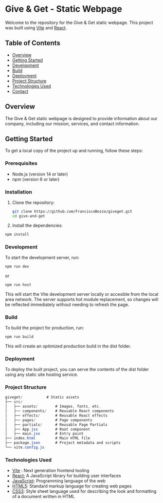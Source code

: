 # Give & Get - Static Webpage

Welcome to the repository for the Give & Get static webpage. This project was built using [Vite](https://vitejs.dev/) and [React](https://reactjs.org/).

## Table of Contents

- [Overview](#overview)
- [Getting Started](#getting-started)
- [Development](#development)
- [Build](#build)
- [Deployment](#deployment)
- [Project Structure](#project-structure)
- [Technologies Used](#technologies-used)
- [Contact](#contact)

## Overview

The Give & Get static webpage is designed to provide information about our company, including our mission, services, and contact information.

## Getting Started

To get a local copy of the project up and running, follow these steps:

### Prerequisites

- Node.js (version 14 or later)
- npm (version 6 or later)

### Installation

1. Clone the repository:

   ```bash
   git clone https://github.com/FranciscoBozzo/giveget.git
   cd give-and-get
   ```

2. Install the dependencies:

```bash
npm install
```

### Development

To start the development server, run:

```bash
npm run dev
```

or

```bash
npm run host
```

This will start the Vite development server locally or accesible from the local area network. The server supports hot module replacement, so changes will be reflected immediately without needing to refresh the page.

### Build

To build the project for production, run:

```bash
npm run build
```

This will create an optimized production build in the dist folder.

### Deployment

To deploy the built project, you can serve the contents of the dist folder using any static site hosting service.

### Project Structure
```csharp
giveget/           # Static assets
├── src/
│   ├── assets/        # Images, fonts, etc.
│   ├── components/    # Reusable React components
│   ├── effects/       # Reusable React effects
│   ├── pages/         # Page components
│   ├── partials/      # Reusable Page Partials
│   ├── App.jsx        # Root component
│   ├── main.jsx       # Entry point
├── index.html         # Main HTML file
├── package.json       # Project metadata and scripts
└── vite.config.js   
```

### Technologies Used

- [Vite](https://vitejs.dev) : Next generation frontend tooling
- [React:](https://react.dev/") A JavaScript library for building user interfaces
- [JavaScript](https://developer.mozilla.org/en-US/docs/Web/JavaScript): Programming language of the web
- [HTML5](https://developer.mozilla.org/en-US/docs/Web/HTML): Standard markup language for creating web pages
- [CSS3](https://developer.mozilla.org/en-US/docs/Web/CSS): Style sheet language used for describing the look and formatting of a document written in HTML